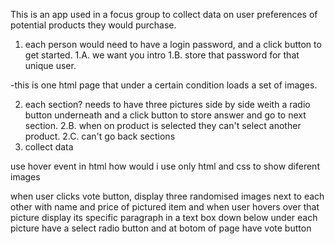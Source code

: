 This is an app used in a focus group to collect data on user preferences of potential products they would purchase.
1. each person would need to have a login password, and a click button to get started.
1.A. we want you intro
1.B. store that password for that unique user.


-this is one html page that under a certain condition loads a set of images.


2. each section? needs to have three pictures side by side weith a radio button underneath and a click button to store answer and go to next section.
2.B. when on product is selected they can't select another product.
2.C. can't go back sections
3. collect data




use hover event in html
how would i use only html and css to show diferent images

when user clicks vote button, display three randomised images next to each other with name and price of pictured item and
when user hovers over that picture display its specific paragraph in a text box down below
under each picture have a select radio button and at botom of page have vote button
